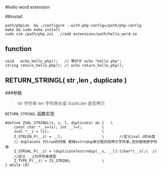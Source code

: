 #hello word extension

##install

	path/phpize  && ./configure --with-php-config=/path/php-config
    make && sudo make install
    sudo vim /path/php.ini   //add extension=/path/hello_word.so
    
## function

	void   echo_hello_php();   // 等价于 echo "hello php";
    string return_hello_php(); // echo return_hello_php(); 
    
## RETURN_STRINGL( str ,len , duplicate ) 

###参数

>str       字符串
>len       字符串长度
>duplicate 是否拷贝

`RETURN_STRINGL` 函数实现

	#define ZVAL_STRINGL(z, s, l, duplicate) do {	\
		const char *__s=(s); int __l=l;			\		
		zval *__z = (z);						\
		Z_STRLEN_P(__z) = __l;					\		//定义zval z的长度
        // duplacate 为true的时候 使用estrndup来分配内存拷贝字符串,否则使用原字符串
		Z_STRVAL_P(__z) = (duplicate?estrndup(__s, __l):(char*)__s);\  //
        //定义 __z为字符串类型
		Z_TYPE_P(__z) = IS_STRING;				\
	} while (0)
    
    